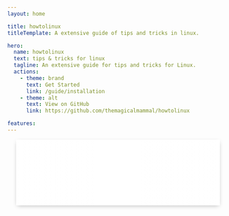```yaml
---
layout: home

title: howtolinux
titleTemplate: A extensive guide of tips and tricks in linux.

hero:
  name: howtolinux
  text: tips & tricks for linux
  tagline: An extensive guide for tips and tricks for Linux.
  actions:
    - theme: brand
      text: Get Started
      link: /guide/installation
    - theme: alt
      text: View on GitHub
      link: https://github.com/themagicalmammal/howtolinux

features:
---
```


<section class="slide-option">
	<div id="infinite" class="highway-slider">
		<div class="container highway-barrier">
			<ul class="highway-lane">
				<li class="highway-car"><span class="fab fa-linux"></span></li>
				<li class="highway-car"><span class="fab fa-linux"></span></li>
				<li class="highway-car"><span class="fab fa-linux"></span></li>
				<li class="highway-car"><span class="fab fa-linux"></span></li>
				<li class="highway-car"><span class="fab fa-linux"></span></li>
				<li class="highway-car"><span class="fab fa-linux"></span></li>
				<li class="highway-car"><span class="fab fa-linux"></span></li>
				<li class="highway-car"><span class="fab fa-linux"></span></li>
				<li class="highway-car"><span class="fab fa-linux"></span></li>
				<li class="highway-car"><span class="fab fa-linux"></span></li>
				<li class="highway-car"><span class="fab fa-linux"></span></li>
				<li class="highway-car"><span class="fab fa-linux"></span></li>
				<li class="highway-car"><span class="fab fa-linux"></span></li>
				<li class="highway-car"><span class="fab fa-linux"></span></li>
				<li class="highway-car"><span class="fab fa-linux"></span></li>
				<li class="highway-car"><span class="fab fa-linux"></span></li>
				<li class="highway-car"><span class="fab fa-linux"></span></li>
				<li class="highway-car"><span class="fab fa-linux"></span></li>
				<li class="highway-car"><span class="fab fa-linux"></span></li>
				<li class="highway-car"><span class="fab fa-linux"></span></li>
				<li class="highway-car"><span class="fab fa-linux"></span></li>
				<li class="highway-car"><span class="fab fa-linux"></span></li>
				<li class="highway-car"><span class="fab fa-linux"></span></li>
			</ul>
		</div>
	</div>
</section>

<style setup>
  section {
    display: flex;
    flex-flow: column;
    align-items: center;
  }
  section div.container {
    transition: all 0.3s ease;
  }
  section div.container h1 {
    margin: 15px 0 0 0;
  }
  section div.container h3 {
    margin: 0 0 25px 0;
  }
  @media (max-width: 992px) {
    section {
      padding: 0 20px 0 20px;
    }
  }
  section.slide-option {
    margin: 0 0 50px 0;
  }
  section.slide-option .no-marg {
    margin: 0 0 0 0;
  }
  div.highway-slider {
    display: flex;
    justify-content: center;
    width: 100%;
    height: 150px;
  }
  div.highway-slider div.highway-barrier {
    overflow: hidden;
    position: relative;
  }
  div.highway-slider ul.highway-lane {
    display: flex;
    height: 100%;
  }
  div.highway-slider ul.highway-lane li.highway-car {
    flex: 1;
    display: flex;
    justify-content: center;
    align-items: center;
    background: #fff;
    color: #343434;
  }
  @-webkit-keyframes translatestf {
    0% {
      transform: translateX(100%);
    }
    100% {
      transform: translateX(-500%);
    }
  }
  @keyframes translatestf {
    0% {
      transform: translateX(100%);
    }
    100% {
      transform: translateX(-500%);
    }
  }
  #stffull div.highway-barrier ul.highway-lane {
    width: 500%;
  }
  #stffull div.highway-barrier ul.highway-lane li.highway-car {
    -webkit-animation: translatestf 30s linear infinite;
            animation: translatestf 30s linear infinite;
  }
  #stffull div.highway-barrier ul.highway-lane li.highway-car h4 {
    font-size: 28px;
  }
  @-webkit-keyframes translateinfinite {
    100% {
      transform: translateX(calc(-180px * 12));
    }
  }
  @keyframes translateinfinite {
    100% {
      transform: translateX(calc(-180px * 12));
    }
  }
  #infinite div.highway-barrier {
    background: #fff;
    box-shadow: 0 3px 10px -3px rgba(0, 0, 0, 0.3);
  }
  #infinite div.highway-barrier::before,
  #infinite div.highway-barrier::after {
    content: " ";
    position: absolute;
    z-index: 9;
    width: 180px;
    height: 100%;
  }
  #infinite div.highway-barrier::before {
    top: 0;
    left: 0;
    background: linear-gradient(to right, #ffffff 0%, rgba(255, 255, 255, 0) 100%);
  }
  #infinite div.highway-barrier::after {
    top: 0;
    right: 0;
    background: linear-gradient(to left, #ffffff 0%, rgba(255, 255, 255, 0) 100%);
  }
  #infinite div.highway-barrier ul.highway-lane {
    width: calc(180px * 24);
  }
  #infinite div.highway-barrier ul.highway-lane li.highway-car {
    width: 180px;
    -webkit-animation: translateinfinite 25s linear infinite;
            animation: translateinfinite 25s linear infinite;
  }
  #infinite div.highway-barrier ul.highway-lane li.highway-car span.fab {
    font-size: 65px;
  }
  #red {
    background: #cb5454;
  }
  #orange {
    background: #cb8054;
  }
  #yellow {
    background: #cbba54;
  }
  #green {
    background: #69b46e;
  }
  #blue {
    background: #6091b0;
  }
</style>

<link rel="stylesheet" href="https://cdnjs.cloudflare.com/ajax/libs/font-awesome/6.3.0/css/all.min.css">